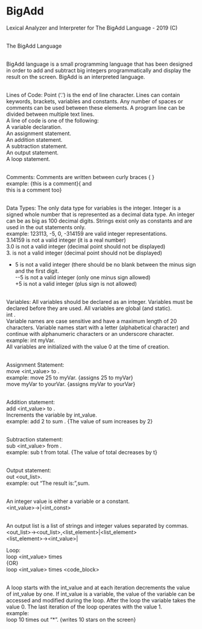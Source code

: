 # BigAdd
Lexical Analyzer and Interpreter for The BigAdd Language - 2019 (C)<br><br>

The BigAdd Language<br><br>

BigAdd language is a small programming language that has been designed in order to add and subtract big integers programmatically and display the result on the screen. BigAdd is an interpreted language.<br><br>

Lines of Code: Point (‘.’) is the end of line character. Lines can contain keywords, brackets, variables and constants. Any number of spaces or comments can be used between these elements. A program line can be divided between multiple text lines.<br>
A line of code is one of the following:<br>
A variable declaration.<br>
An assignment statement.<br>
An addition statement.<br>
A subtraction statement.<br>
An output statement.<br>
A loop statement.<br><br>

Comments: Comments are written between curly braces { }<br>
example: {this is a comment}{ and<br>
this is a comment too}<br><br>

Data Types: The only data type for variables is the integer. Integer is a signed whole number that is represented as a decimal data type. An integer can be as big as 100 decimal digits. Strings exist only as constants and are used in the out statements only.<br>
example: 123113, -5, 0, -314159 are valid integer representations.<br>
3.14159 is not a valid integer (it is a real number)<br>
3.0 is not a valid integer (decimal point should not be displayed)<br>
3. is not a valid integer (decimal point should not be displayed)<br>
- 5 is not a valid integer (there should be no blank between the minus sign and the first digit.<br>
--5 is not a valid integer (only one minus sign allowed)<br>
+5 is not a valid integer (plus sign is not allowed)<br><br>

Variables: All variables should be declared as an integer. Variables must be declared before they are used. All variables are global (and static).<br>
int <variable>.<br>
Variable names are case sensitive and have a maximum length of 20 characters. Variable names start with a letter (alphabetical character) and continue with alphanumeric characters or an underscore character.<br>
example: int myVar.<br>
All variables are initialized with the value 0 at the time of creation.<br><br>

Assignment Statement:<br>
move <int_value> to <variable>.<br>
example: move 25 to myVar. {assigns 25 to myVar}<br>
move myVar to yourVar. {assigns myVar to yourVar}<br><br>

Addition statement:<br>
add <int_value> to <variable>.<br>
Increments the variable by int_value.<br>
example: add 2 to sum . {The value of sum increases by 2}<br><br>

Subtraction statement:<br>
sub <int_value> from <variable>.<br>
example: sub t from total. {The value of total decreases by t}<br><br>

Output statement:<br>
out <out_list>.<br>
example: out “The result is:”,sum.<br><br>

An integer value is either a variable or a constant.<br>
<int_value>→<variable>|<int_const><br><br>

An output list is a list of strings and integer values separated by commas.<br>
<out_list>→<out_list>,<list_element>|<list_element><br>
<list_element>→<int_value>|<string><br>

Loop:<br>
loop <int_value> times <line><br>
{OR}<br>
loop <int_value> times <code_block><br><br>

A loop starts with the int_value and at each iteration decrements the value of int_value by one. If int_value is a variable, the value of the variable can be accessed and modified during the loop. After the loop the variable takes the value 0. The last iteration of the loop operates with the value 1.<br>
example:<br>
loop 10 times out “*”. {writes 10 stars on the screen}<br><br>
